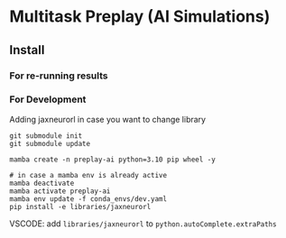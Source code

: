 # Multitask Preplay (AI Simulations)


## Install

### For re-running results

### For Development

Adding jaxneurorl in case you want to change library
```
git submodule init
git submodule update
```

```
mamba create -n preplay-ai python=3.10 pip wheel -y

# in case a mamba env is already active
mamba deactivate
mamba activate preplay-ai
mamba env update -f conda_envs/dev.yaml
pip install -e libraries/jaxneurorl
```

VSCODE: add `libraries/jaxneurorl` to `python.autoComplete.extraPaths`
